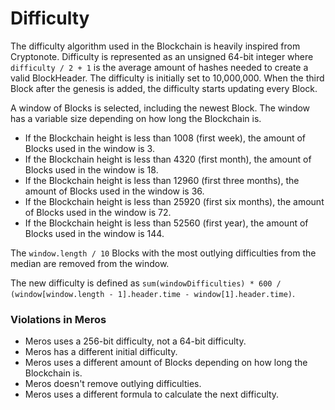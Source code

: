 # Difficulty

The difficulty algorithm used in the Blockchain is heavily inspired from Cryptonote. Difficulty is represented as an unsigned 64-bit integer where `difficulty / 2 + 1` is the average amount of hashes needed to create a valid BlockHeader. The difficulty is initially set to 10,000,000. When the third Block after the genesis is added, the difficulty starts updating every Block.

A window of Blocks is selected, including the newest Block. The window has a variable size depending on how long the Blockchain is.

- If the Blockchain height is less than 1008 (first week), the amount of Blocks used in the window is 3.
- If the Blockchain height is less than 4320 (first month), the amount of Blocks used in the window is 18.
- If the Blockchain height is less than 12960 (first three months), the amount of Blocks used in the window is 36.
- If the Blockchain height is less than 25920 (first six months), the amount of Blocks used in the window is 72.
- If the Blockchain height is less than 52560 (first year), the amount of Blocks used in the window is 144.

The `window.length / 10` Blocks with the most outlying difficulties from the median are removed from the window.

The new difficulty is defined as `sum(windowDifficulties) * 600 / (window[window.length - 1].header.time - window[1].header.time)`.

### Violations in Meros

- Meros uses a 256-bit difficulty, not a 64-bit difficulty.
- Meros has a different initial difficulty.
- Meros uses a different amount of Blocks depending on how long the Blockchain is.
- Meros doesn't remove outlying difficulties.
- Meros uses a different formula to calculate the next difficulty.

